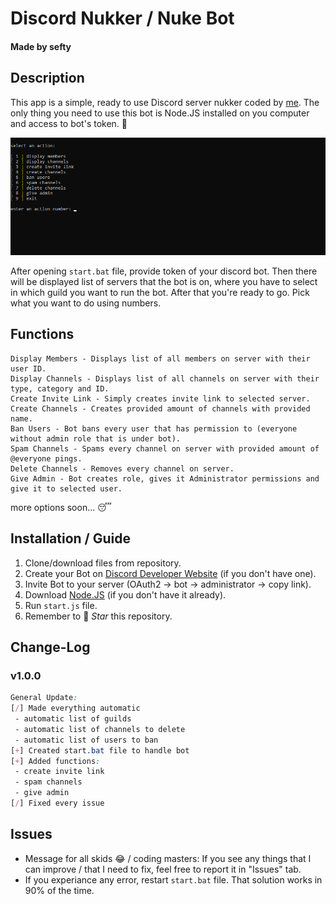 <!--- sefty --->
<!-- sefty -->
<!--- sefty --->

# Discord Nukker / Nuke Bot

#### Made by sefty

## Description

This app is a simple, ready to use Discord server nukker coded by [me](https://fentanyl.recipes).
The only thing you need to use this bot is Node.JS installed on you computer
and access to bot's token. 🤩

![Thumbnail](https://github.com/krulsefty/discord-nukker/blob/main/files/image.png)

After opening `start.bat` file, provide token of your discord bot. Then there will be displayed
list of servers that the bot is on, where you have to select in which guild you
want to run the bot. After that you're ready to go. Pick what you want to do
using numbers.

## Functions

```
Display Members - Displays list of all members on server with their user ID.
Display Channels - Displays list of all channels on server with their type, category and ID.
Create Invite Link - Simply creates invite link to selected server.
Create Channels - Creates provided amount of channels with provided name.
Ban Users - Bot bans every user that has permission to (everyone without admin role that is under bot).
Spam Channels - Spams every channel on server with provided amount of @everyone pings.
Delete Channels - Removes every channel on server.
Give Admin - Bot creates role, gives it Administrator permissions and give it to selected user.
```

more options soon... 😴

## Installation / Guide

1. Clone/download files from repository.
2. Create your Bot on [Discord Developer Website](https://discord.dev) (if you don't have one).
3. Invite Bot to your server (OAuth2 -> bot -> administrator -> copy link).
4. Download [Node.JS](https://nodejs.org) (if you don't have it already).
5. Run `start.js` file.
6. Remember to 🌟 *Star* this repository.

## Change-Log

### v1.0.0
```css
General Update:
[/] Made everything automatic
 - automatic list of guilds
 - automatic list of channels to delete
 - automatic list of users to ban
[+] Created start.bat file to handle bot
[+] Added functions:
 - create invite link
 - spam channels
 - give admin
[/] Fixed every issue
```

## Issues

- Message for all skids 😂 / coding masters: If you see any things that I can improve / that I need to fix, feel free to report it in "Issues" tab.
- If you experiance any error, restart `start.bat` file. That solution works in 90% of the time.